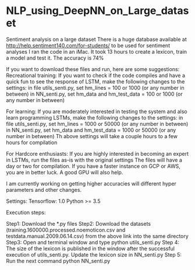 # NLP_using_DeepNN_on_Large_dataset
Sentiment analysis on a large dataset
There is a huge database available at http://help.sentiment140.com/for-students/ to be used for sentiment analyses
I ran the code in an iMac. It took 13 hours to create a lexicon, train a model and test it. 
The accuracy is 74%

If you want to download these files and run, here are some suggestions:
Recreational training: If you want to check if the code compiles and have a quick fun to see the response of LSTM, make the following changes to the settings:
in file utils_senti.py, set hm_lines = 100 or 1000 (or any number in between)
in NN_senti.py, set hm_data and hm_test_data = 100 or 1000 (or any number in between)

For learning: If you are moderately interested in testing the system and also learn programming LSTMs, make the following changes to the  settings:
in file utils_senti.py, set hm_lines = 1000 or 50000 (or any number in between)
in NN_senti.py, set hm_data and hm_test_data = 1000 or 50000 (or any number in between)
Th above settings will take a couple hours to a few hours for compilation

For Hardcore enthusiasts: If you are highly interested in becoming an expert in LSTMs, run the files as-is with the original settings
The files will have a day or two for compilation. If you have a faster instance on GCP or AWS, you are in better luck. A good GPU will also help.

I am currently working on getting higher accuracies will different hyper parameters and other changes.


Settings:
Tensorflow: 1.0
Python >= 3.5

Execution steps:

Step1: Download the *.py files
Step2: Download the datasets (training.1600000.processed.noemoticon.csv and testdata.manual.2009.06.14.csv) from the above link into the same directory
Step3: Open and terminal window and type 
        python utils_senti.py
Step 4: The size of the lexicon is published in the window after the successful execution of utils_senti.py. Update the lexicon size in NN_senti.py 
Step 5: Run the next command
        python NN_senti.py
        

